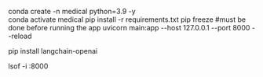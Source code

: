 

conda create -n medical python=3.9 -y  
conda activate medical 
pip install -r requirements.txt
pip freeze #must be done before running the app
uvicorn main:app --host 127.0.0.1 --port 8000 --reload



pip install langchain-openai


lsof -i :8000 